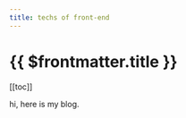 ```yaml
---
title: techs of front-end
---
```


# {{ $frontmatter.title }}

[[toc]]

hi, here is my blog.
